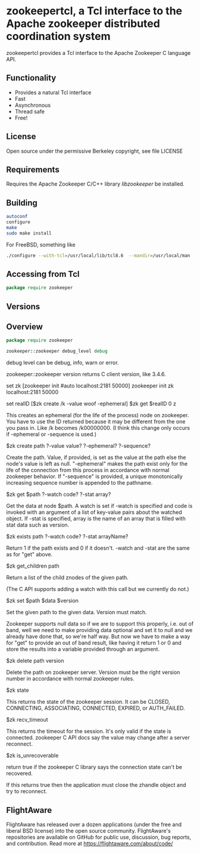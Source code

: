 zookeepertcl, a Tcl interface to the Apache zookeeper distributed coordination system
===

zookeepertcl provides a Tcl interface to the Apache Zookeeper C language API.

Functionality
---

- Provides a natural Tcl interface
- Fast
- Asynchronous
- Thread safe
- Free!

License
---

Open source under the permissive Berkeley copyright, see file LICENSE

Requirements
---
Requires the Apache Zookeeper C/C++ library *libzookeeper* be installed.

Building
---

```sh
autoconf
configure
make
sudo make install
```

For FreeBSD, something like

```sh
./configure --with-tcl=/usr/local/lib/tcl8.6  --mandir=/usr/local/man --enable-symbols
```

Accessing from Tcl
---

```tcl
package require zookeeper
```

Versions
---


Overview
---

```tcl
package require zookeeper

zookeeper::zookeeper debug_level debug
```
debug level can be debug, info, warn or error.

zookeeper::zookeeper version returns C client version, like 3.4.6.

set zk [zookeeper init #auto localhost:2181 50000]
zookeeper init zk localhost:2181 50000

set realID [$zk create /k -value woof -ephemeral]
$zk get $realID 0 z

This creates an ephemeral (for the life of the process) node on zookeeper.  You have to use the ID returned because it may be different from the one you pass in.  Like /k becomes /k00000000.  (I think this change only occurs if -ephemeral or -sequence is used.)

$zk create path ?-value value? ?-ephemeral? ?-sequence?

Create the path.  Value, if provided, is set as the value at the path else the node's value is left as null.  "-ephemeral" makes the path exist only for the life of the connection from this process in accordance with normal zookeeper behavior.  If "-sequence" is provided, a unique monotonically increasing sequence number is appended to the pathname.

$zk get $path ?-watch code? ?-stat array?

Get the data at node $path.  A watch is set if -watch is specified and code is invoked with an argument of a list of key-value pairs about the watched object.  If -stat is specified, array is the name of an array that is filled with stat data such as version.

$zk exists path ?-watch code? ?-stat arrayName?

Return 1 if the path exists and 0 if it doesn't.  -watch and -stat are the same as for "get" above.

$zk get_children path

Return a list of the child znodes of the given path.

(The C API supports adding a watch with this call but we currently do not.)

$zk set $path $data $version

Set the given path to the given data. Version must match.

Zookeeper supports null data so if we are to support this properly, i.e. out of band, well we need to make providing data optional and set it to null and we already have done that, so we're half way.  But now we have to make a way for "get" to provide an out of band result, like having it return 1 or 0 and store the results into a variable provided through an argument.

$zk delete path version

Delete the path on zookeeper server.  Version must be the right version number in accordance with normal zookeeper rules.

$zk state

This returns the state of the zookeeper session.  It can be CLOSED, CONNECTING, ASSOCIATING, CONNECTED, EXPIRED, or AUTH_FAILED.

$zk recv_timeout

This returns the timeout for the session.  It's only valid if the state is connected.  zookeeper C API docs say the value may change after a server reconnect.

$zk is_unrecoverable

return true if the zookeeper C library says the connection state can't be recovered.

If this returns true then the application must close the zhandle object and try to reconnect.


FlightAware
---
FlightAware has released over a dozen applications  (under the free and liberal BSD license) into the open source community. FlightAware's repositories are available on GitHub for public use, discussion, bug reports, and contribution. Read more at https://flightaware.com/about/code/
